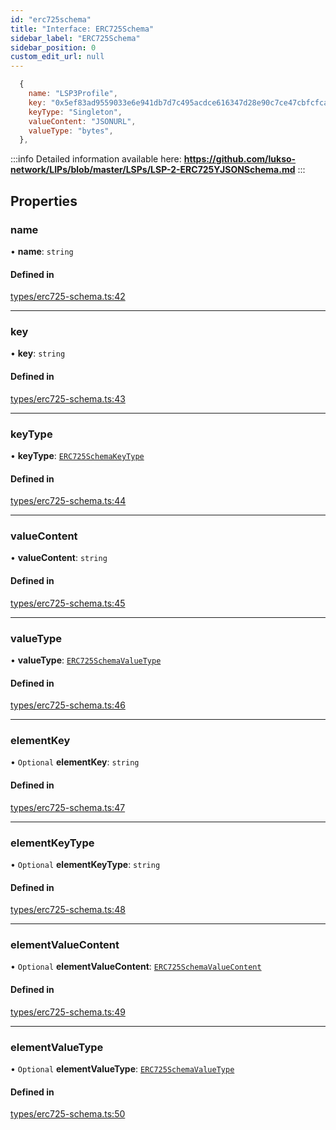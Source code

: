 ```yaml
---
id: "erc725schema"
title: "Interface: ERC725Schema"
sidebar_label: "ERC725Schema"
sidebar_position: 0
custom_edit_url: null
---
```


```javascript title=Example
  {
    name: "LSP3Profile",
    key: "0x5ef83ad9559033e6e941db7d7c495acdce616347d28e90c7ce47cbfcfcad3bc5",
    keyType: "Singleton",
    valueContent: "JSONURL",
    valueType: "bytes",
  },
```
:::info
Detailed information available here: __https://github.com/lukso-network/LIPs/blob/master/LSPs/LSP-2-ERC725YJSONSchema.md__
:::

## Properties

### name

• **name**: `string`

#### Defined in

[types/erc725-schema.ts:42](https://github.com/rryter/erc725.js/blob/66c9ecb/src/types/erc725-schema.ts#L42)

___

### key

• **key**: `string`

#### Defined in

[types/erc725-schema.ts:43](https://github.com/rryter/erc725.js/blob/66c9ecb/src/types/erc725-schema.ts#L43)

___

### keyType

• **keyType**: [`ERC725SchemaKeyType`](../index.md#erc725schemakeytype)

#### Defined in

[types/erc725-schema.ts:44](https://github.com/rryter/erc725.js/blob/66c9ecb/src/types/erc725-schema.ts#L44)

___

### valueContent

• **valueContent**: `string`

#### Defined in

[types/erc725-schema.ts:45](https://github.com/rryter/erc725.js/blob/66c9ecb/src/types/erc725-schema.ts#L45)

___

### valueType

• **valueType**: [`ERC725SchemaValueType`](../index.md#erc725schemavaluetype)

#### Defined in

[types/erc725-schema.ts:46](https://github.com/rryter/erc725.js/blob/66c9ecb/src/types/erc725-schema.ts#L46)

___

### elementKey

• `Optional` **elementKey**: `string`

#### Defined in

[types/erc725-schema.ts:47](https://github.com/rryter/erc725.js/blob/66c9ecb/src/types/erc725-schema.ts#L47)

___

### elementKeyType

• `Optional` **elementKeyType**: `string`

#### Defined in

[types/erc725-schema.ts:48](https://github.com/rryter/erc725.js/blob/66c9ecb/src/types/erc725-schema.ts#L48)

___

### elementValueContent

• `Optional` **elementValueContent**: [`ERC725SchemaValueContent`](../index.md#erc725schemavaluecontent)

#### Defined in

[types/erc725-schema.ts:49](https://github.com/rryter/erc725.js/blob/66c9ecb/src/types/erc725-schema.ts#L49)

___

### elementValueType

• `Optional` **elementValueType**: [`ERC725SchemaValueType`](../index.md#erc725schemavaluetype)

#### Defined in

[types/erc725-schema.ts:50](https://github.com/rryter/erc725.js/blob/66c9ecb/src/types/erc725-schema.ts#L50)
